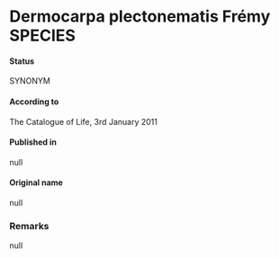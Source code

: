 Dermocarpa plectonematis Frémy SPECIES
=======

#### Status
SYNONYM

#### According to
The Catalogue of Life, 3rd January 2011

#### Published in
null

#### Original name
null

### Remarks
null